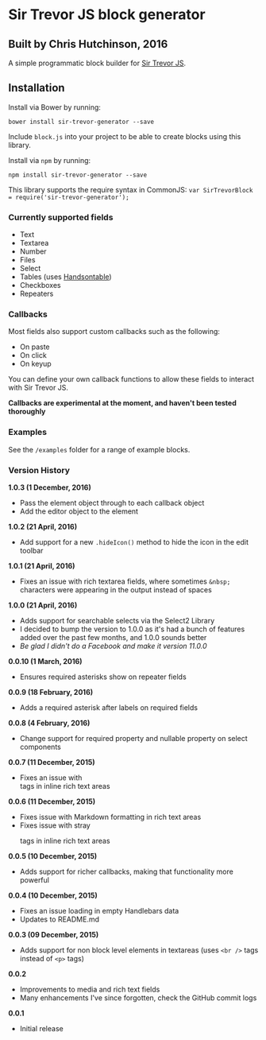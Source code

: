 # Sir Trevor JS block generator

## Built by Chris Hutchinson, 2016

A simple programmatic block builder for [Sir Trevor JS](http://www.github.com/madebymany/sir-trevor-js).


## Installation

Install via Bower by running:
    
    bower install sir-trevor-generator --save

Include `block.js` into your project to be able to create blocks using this library.

Install via `npm` by running:
    
    npm install sir-trevor-generator --save

This library supports the require syntax in CommonJS: `var SirTrevorBlock = require('sir-trevor-generator');`


### Currently supported fields

- Text
- Textarea
- Number 
- Files
- Select
- Tables (uses [Handsontable](http://handsontable.com/))
- Checkboxes
- Repeaters


### Callbacks

Most fields also support custom callbacks such as the following:
- On paste
- On click
- On keyup

You can define your own callback functions to allow these fields to interact with Sir Trevor JS.

**Callbacks are experimental at the moment, and haven't been tested thoroughly**


### Examples

See the `/examples` folder for a range of example blocks.


### Version History

**1.0.3 (1 December, 2016)**

- Pass the element object through to each callback object
- Add the editor object to the element

**1.0.2 (21 April, 2016)**

- Add support for a new `.hideIcon()` method to hide the icon in the edit toolbar

**1.0.1 (21 April, 2016)**

- Fixes an issue with rich textarea fields, where sometimes `&nbsp;` characters were appearing in the output instead of spaces

**1.0.0 (21 April, 2016)**

- Adds support for searchable selects via the Select2 Library
- I decided to bump the version to 1.0.0 as it's had a bunch of features added over the past few months, and 1.0.0 sounds better
- _Be glad I didn't do a Facebook and make it version 11.0.0_

**0.0.10 (1 March, 2016)**

- Ensures required asterisks show on repeater fields

**0.0.9 (18 February, 2016)**

- Adds a required asterisk after labels on required fields

**0.0.8 (4 February, 2016)**

- Change support for required property and nullable property on select components

**0.0.7 (11 December, 2015)**

- Fixes an issue with <br> tags in inline rich text areas

**0.0.6 (11 December, 2015)**

- Fixes issue with Markdown formatting in rich text areas
- Fixes issue with stray <p> tags in inline rich text areas

**0.0.5 (10 December, 2015)**

- Adds support for richer callbacks, making that functionality more powerful

**0.0.4 (10 December, 2015)**

- Fixes an issue loading in empty Handlebars data
- Updates to README.md

**0.0.3 (09 December, 2015)**

- Adds support for non block level elements in textareas (uses `<br />` tags instead of `<p>` tags)

**0.0.2**

- Improvements to media and rich text fields
- Many enhancements I've since forgotten, check the GitHub commit logs

**0.0.1**

- Initial release